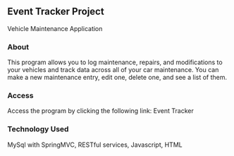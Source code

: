 ## Event Tracker Project

Vehicle Maintenance Application

### About

This program allows you to log maintenance, repairs, and modifications to your vehicles and track data across all of your car maintenance. You can make a new maintenance entry, edit one, delete one, and see a list of them.

### Access

Access the program by clicking the following link: Event Tracker

### Technology Used

MySql with SpringMVC, RESTful services, Javascript, HTML
